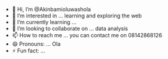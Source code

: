 - 👋 Hi, I’m @Akinbamioluwashola
- 👀 I’m interested in ... learning and exploring the web
- 🌱 I’m currently learning ... 
- 💞️ I’m looking to collaborate on ... data analysis
- 📫 How to reach me ... you can contact me on 08142868126
- 😄 Pronouns: ... Ola
- ⚡ Fun fact: ...

<!---
Akinbamioluwashola/Akinbamioluwashola is a ✨ special ✨ repository because its `README.md` (this file) appears on your GitHub profile.
You can click the Preview link to take a look at your changes.
--->
